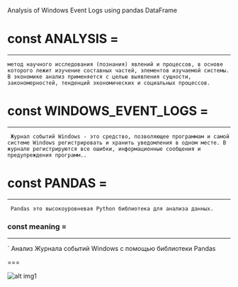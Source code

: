 Analysis of Windows Event Logs using pandas DataFrame


# const ANALYSIS =
---
`метод научного исследования (познания) явлений и процессов, в основе которого лежит изучение составных частей, элементов изучаемой системы. В экономике анализ применяется с целью выявления сущности, закономерностей, тенденций экономических и социальных процессов.`

# const WINDOWS_EVENT_LOGS = 
---
  ` Журнал событий Windows - это средство, позволяющее программам и самой системе Windows регистрировать и хранить уведомления в одном месте. В журнале регистрируются все ошибки, информационные сообщения и предупреждения программ..`

# const PANDAS = 
---
` Pandas это высокоуровневая Python библиотека для анализа данных.`

### const meaning = 
---
` Aнализ Журналa событий Windows с помощью библиотеки Pandas



===


![alt img1](https://i0.wp.com/3.404content.com/1/59/D3/1551408486412191672/fullsize.png "img 1")
